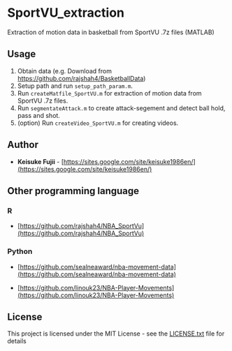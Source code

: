 # SportVU_extraction
Extraction of motion data in basketball from SportVU .7z files
 (MATLAB)

## Usage
1. Obtain data (e.g. Download from https://github.com/rajshah4/BasketballData)
2. Setup path and run `setup_path_param.m`.
3. Run `createMatfile_SportVU.m` for extraction of motion data from SportVU .7z files.
4. Run `segmentateAttack.m` to create attack-segement and detect ball hold, pass and shot.
5. (option) Run `createVideo_SportVU.m` for creating videos.

## Author

*  **Keisuke Fujii** - [https://sites.google.com/site/keisuke1986en/](https://sites.google.com/site/keisuke1986en/)


## Other programming language
### R
* [https://github.com/rajshah4/NBA_SportVu](https://github.com/rajshah4/NBA_SportVu)

### Python 
* [https://github.com/sealneaward/nba-movement-data](https://github.com/sealneaward/nba-movement-data)


* [https://github.com/linouk23/NBA-Player-Movements](https://github.com/linouk23/NBA-Player-Movements)

## License

This project is licensed under the MIT License - see the [LICENSE.txt](LICENSE.txt) file for details
